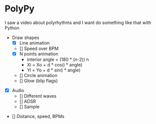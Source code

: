 # PolyPy

I saw a video about polyrhythms and I want do something like that with Python

- Draw shapes
    - [x] Line animation
    - [] Speed over BPM 
    - [X] N points animation
        - interior angle = (180 * (n-2)) n
        - Xi = Xo + d * cos(i * angle)
        - Yi = Yo + d * sin(i * angle)
    - [] Circle animation
    - [] Glow (blip flags)
- [x] Audio
    - [] Different waves
    - [] ADSR
    - [] Sample
- [] Distance, speed, BPMs
